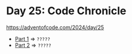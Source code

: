 # Day 25: Code Chronicle
https://adventofcode.com/2024/day/25

* [Part 1](./part1.py) => `?????`
* [Part 2](./part2.py) => `?????`
